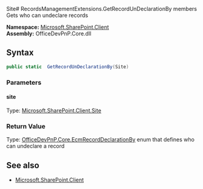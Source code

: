 Site# RecordsManagementExtensions.GetRecordUnDeclarationBy members
Gets who can undeclare records  

**Namespace:** [Microsoft.SharePoint.Client](Microsoft.SharePoint.Client.md)  
**Assembly:** OfficeDevPnP.Core.dll  
## Syntax
```C#
public static  GetRecordUnDeclarationBy(Site)
```
### Parameters
#### site
Type: [Microsoft.SharePoint.Client.Site](Microsoft.SharePoint.Client.Site.md) 
#### 
### Return Value
Type: [OfficeDevPnP.Core.EcmRecordDeclarationBy](OfficeDevPnP.Core.EcmRecordDeclarationBy.md) enum that defines who can undeclare a record
## See also
- [Microsoft.SharePoint.Client](Microsoft.SharePoint.Client.md)
